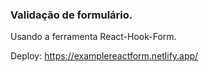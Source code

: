 ### Validação de formulário.
Usando a ferramenta React-Hook-Form.

Deploy: https://examplereactform.netlify.app/

